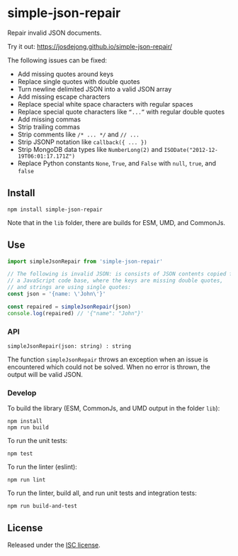 # simple-json-repair

Repair invalid JSON documents.

Try it out: https://josdejong.github.io/simple-json-repair/

The following issues can be fixed:

- Add missing quotes around keys
- Replace single quotes with double quotes
- Turn newline delimited JSON into a valid JSON array
- Add missing escape characters
- Replace special white space characters with regular spaces
- Replace special quote characters like `“...”`  with regular double quotes
- Add missing commas
- Strip trailing commas
- Strip comments like `/* ... */` and `// ...`
- Strip JSONP notation like `callback({ ... })`
- Strip MongoDB data types like `NumberLong(2)` and `ISODate("2012-12-19T06:01:17.171Z")`
- Replace Python constants `None`, `True`, and `False` with `null`, `true`, and `false`


## Install

```
npm install simple-json-repair
```

Note that in the `lib` folder, there are builds for ESM, UMD, and CommonJs.


## Use

```js
import simpleJsonRepair from 'simple-json-repair'

// The following is invalid JSON: is consists of JSON contents copied from 
// a JavaScript code base, where the keys are missing double quotes, 
// and strings are using single quotes:
const json = '{name: \'John\'}'

const repaired = simpleJsonRepair(json)
console.log(repaired) // '{"name": "John"}'
```


### API

```
simpleJsonRepair(json: string) : string
```

The function `simpleJsonRepair` throws an exception when an issue is encountered
which could not be solved. When no error is thrown, the output will be valid JSON.


### Develop

To build the library (ESM, CommonJs, and UMD output in the folder `lib`):

```
npm install 
npm run build
```

To run the unit tests:

```
npm test
```

To run the linter (eslint):

```
npm run lint
```

To run the linter, build all, and run unit tests and integration tests:

```
npm run build-and-test
```


## License

Released under the [ISC license](LICENSE.md).
